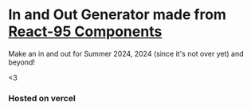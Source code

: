 # In and Out Generator made from [React-95 Components](https://storybook.react95.io/?path=/story/docs-welcome-to-react95)

Make an in and out for Summer 2024, 2024 (since it's not over yet) and beyond!

<3

### Hosted on vercel
